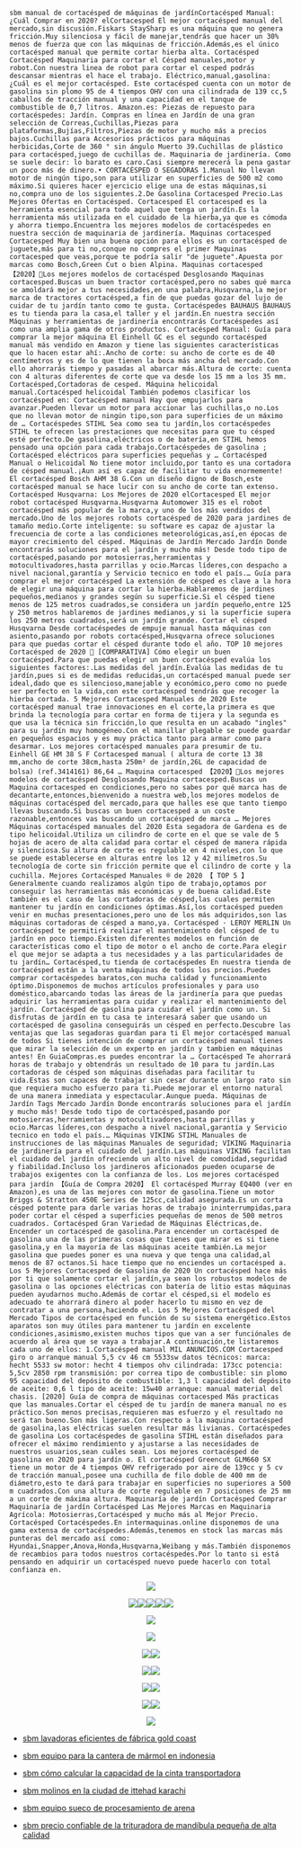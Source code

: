 
```
sbm manual de cortacésped de máquinas de jardínCortacésped Manual: ¿Cuál Comprar en 2020? elCortacesped El mejor cortacésped manual del mercado,sin discusión.Fiskars StaySharp es una máquina que no genera fricción.Muy silenciosa y fácil de manejar,tendrás que hacer un 30% menos de fuerza que con las máquinas de fricción.Además,es el único cortacésped manual que permite cortar hierba alta. Cortacésped Cortacésped Maquinaria para cortar el Césped manuales,motor y robot.Con nuestra linea de robot para cortar el cesped podrás descansar mientras el hace el trabajo. Eléctrico,manual,gasolina: ¿Cuál es el mejor cortacésped. Este cortacésped cuenta con un motor de gasolina sin plomo 95 de 4 tiempos OHV con una cilindrada de 139 cc,5 caballos de tracción manual y una capacidad en el tanque de combustible de 0,7 litros. Amazon.es: Piezas de repuesto para cortacéspedes: Jardín. Compras en línea en Jardín de una gran selección de Correas,Cuchillas,Piezas para plataformas,Bujías,Filtros,Piezas de motor y mucho más a precios bajos.Cuchillas para Accesorios prácticos para máquinas herbicidas,Corte de 360 ° sin ángulo Muerto 39.Cuchillas de plástico para cortacésped,juego de cuchillas de. Maquinaria de jardinería. Como se suele decir: lo barato es caro.Casi siempre merecerá la pena gastar un poco más de dinero.• CORTACÉSPED O SEGADORAS 1.Manual No llevan motor de ningún tipo,son para utilizar en superficies de 500 m2 como máximo.Si quieres hacer ejercicio elige una de estas máquinas,si no,compra uno de los siguientes.2.De Gasolina Cortacesped Precio.Las Mejores Ofertas en Cortacésped. Cortacesped El cortacesped es la herramienta esencial para todo aquel que tenga un jardín.Es la herramienta más utilizada en el cuidado de la hierba,ya que es cómoda y ahorra tiempo.Encuentra los mejores modelos de cortacéspedes en nuestra sección de maquinaria de jardinería. Maquinas cortacesped Cortacesped Muy bien una buena opción para ellos es un cortacésped de juguete,más para ti no,conque no compres el primer Maquinas cortacesped que veas,porque te podría salir "de juguete".Apuesta por marcas como Bosch,Green Cut o bien Alpina. Maquinas cortacesped 【2020】🥉Los mejores modelos de cortacésped Desglosando Maquinas cortacesped.Buscas un buen tractor cortacésped,pero no sabes qué marca se amoldará mejor a tus necesidades,en una palabra,Husqvarna,la mejor marca de tractores cortacésped,a fin de que puedas gozar del lujo de cuidar de tu jardín tanto como te gusta. Cortacéspedes BAUHAUS BAUHAUS es tu tienda para la casa,el taller y el jardín.En nuestra sección Máquinas y herramientas de jardinería encontrarás Cortacéspedes así como una amplia gama de otros productos. Cortacésped Manual: Guía para comprar la mejor máquina El Einhell GC es el segundo cortacésped manual más vendido en Amazon y tiene las siguientes características que lo hacen estar ahí:.Ancho de corte: su ancho de corte es de 40 centímetros y es de lo que tienen la boca más ancha del mercado.Con ello ahorrarás tiempo y pasadas al abarcar más.Altura de corte: cuenta con 4 alturas diferentes de corte que va desde los 15 mm a los 35 mm. Cortacésped,Cortadoras de cesped. Máquina helicoidal manual.Cortacésped helicoidal También podemos clasificar los cortacésped en: Cortacésped manual Hay que empujarlos para avanzar.Pueden llevar un motor para accionar las cuchillas,o no.Los que no llevan motor de ningún tipo,son para superficies de un máximo de … Cortacéspedes STIHL Sea como sea tu jardín,los cortacéspedes STIHL te ofrecen las prestaciones que necesitas para que tu césped esté perfecto.De gasolina,eléctricos o de batería,en STIHL hemos pensado una opción para cada trabajo.Cortacéspedes de gasolina ; Cortacésped eléctricos para superficies pequeñas y … Cortacésped Manual o Helicoidal No tiene motor incluido,por tanto es una cortadora de césped manual.¡Aun así es capaz de facilitar tu vida enormemente! El cortacésped Bosch AHM 38 G.Con un diseño digno de Bosch,este cortacésped manual se hace lucir con su ancho de corte tan extenso. Cortacésped Husqvarna: Los Mejores de 2020 elCortacesped El mejor robot cortacésped Husqvarna.Husqvarna Automower 315 es el robot cortacésped más popular de la marca,y uno de los más vendidos del mercado.Uno de los mejores robots cortacésped de 2020 para jardines de tamaño medio.Corte inteligente: su software es capaz de ajustar la frecuencia de corte a las condiciones meteorológicas,así,en épocas de mayor crecimiento del césped. Máquinas de Jardín Mercado Jardín Donde encontrarás soluciones para el jardín y mucho más! Desde todo tipo de cortacésped,pasando por motosierras,herramientas y motocultivadores,hasta parrillas y ocio.Marcas líderes,con despacho a nivel nacional,garantía y Servicio tecnico en todo el país.… Guía para comprar el mejor cortacésped La extensión de césped es clave a la hora de elegir una máquina para cortar la hierba.Hablaremos de jardines pequeños,medianos y grandes según su superficie.Si el césped tiene menos de 125 metros cuadrados,se considera un jardín pequeño,entre 125 y 250 metros hablaremos de jardines medianos,y si la superficie supera los 250 metros cuadrados,será un jardín grande. Cortar el césped Husqvarna Desde cortacéspedes de empuje manual hasta máquinas con asiento,pasando por robots cortacésped,Husqvarna ofrece soluciones para que puedas cortar el césped durante todo el año. TOP 10 mejores Cortacésped de 2020 🥇 [COMPARATIVA] Cómo elegir un buen cortacésped.Para que puedas elegir un buen cortacésped evalúa los siguientes factores:.Las medidas del jardín.Evalúa las medidas de tu jardín,pues si es de medidas reducidas,un cortacésped manual puede ser ideal,dado que es silencioso,manejable y económico,pero como no puede ser perfecto en la vida,con este cortacésped tendrás que recoger la hierba cortada. 5 Mejores Cortacesped Manuales de 2020 Este cortacésped manual trae innovaciones en el corte,la primera es que brinda la tecnología para cortar en forma de tijera y la segunda es que usa la técnica sin fricción,lo que resulta en un acabado "ingles" para su jardín muy homogéneo.Con el manillar plegable se puede guardar en pequeños espacios y es muy práctica tanto para armar como para desarmar. Los mejores cortacésped manuales para presumir de tu. Einhell GE HM 38 S F Cortacesped manual ( altura de corte 13 38 mm,ancho de corte 38cm,hasta 250m² de jardín,26L de capacidad de bolsa) (ref.3414161) 86,64 … Maquina cortacesped 【2020】🥉Los mejores modelos de cortacésped Desglosando Maquina cortacesped.Buscas un Maquina cortacesped en condiciones,pero no sabes por qué marca has de decantarte,entonces,bienvenido a nuestra web,los mejores modelos de máquinas cortacésped del mercado,para que halles ese que tanto tiempo llevas buscando.Si buscas un buen cortacesped a un coste razonable,entonces vas buscando un cortacésped de marca … Mejores Máquinas cortacésped manuales del 2020 Esta segadora de Gardena es de tipo helicoidal.Utiliza un cilindro de corte en el que se vale de 5 hojas de acero de alta calidad para cortar el césped de manera rápida y silenciosa.Su altura de corte es regulable en 4 niveles,con lo que se puede establecerse en alturas entre los 12 y 42 milímetros.Su tecnología de corte sin fricción permite que el cilindro de corte y la cuchilla. Mejores Cortacésped Manuales ® de 2020 【 TOP 5 】 Generalmente cuando realizamos algún tipo de trabajo,optamos por conseguir las herramientas más económicas y de buena calidad.Este también es el caso de las cortadoras de césped,las cuales permiten mantener tu jardín en condiciones óptimas.Así,los cortacésped pueden venir en muchas presentaciones,pero uno de los más adquiridos,son las máquinas cortadoras de césped a mano,ya. Cortacésped · LEROY MERLIN Un cortacésped te permitirá realizar el mantenimiento del césped de tu jardín en poco tiempo.Existen diferentes modelos en función de características como el tipo de motor o el ancho de corte.Para elegir el que mejor se adapta a tus necesidades y a las particularidades de tu jardín… Cortacésped,tu tienda de cortacéspedes En nuestra tienda de cortacésped están a la venta máquinas de todos los precios.Puedes comprar cortacéspedes baratos,con mucha calidad y funcionamiento óptimo.Disponemos de muchos artículos profesionales y para uso doméstico,abarcando todas las áreas de la jardinería para que puedas adquirir las herramientas para cuidar y realizar el mantenimiento del jardín. Cortacésped de gasolina para cuidar el jardín como un. Si disfrutas de jardín en tu casa te interesará saber que usando un cortacésped de gasolina conseguirás un césped en perfecto.Descubre las ventajas que las segadoras guardan para ti El mejor cortacésped manual de todos Si tienes intención de comprar un cortacésped manual tienes que mirar la selección de un experto en jardín y tambien en máquinas antes! En GuiaCompras.es puedes encontrar la … Cortacésped Te ahorrará horas de trabajo y obtendrás un resultado de 10 para tu jardín.Las cortadoras de césped son máquinas diseñadas para facilitar tu vida.Estas son capaces de trabajar sin cesar durante un largo rato sin que requiera mucho esfuerzo para ti.Puede mejorar el entorno natural de una manera inmediata y espectacular.Aunque pueda. Máquinas de Jardín Tags Mercado Jardín Donde encontrarás soluciones para el jardín y mucho más! Desde todo tipo de cortacésped,pasando por motosierras,herramientas y motocultivadores,hasta parrillas y ocio.Marcas líderes,con despacho a nivel nacional,garantía y Servicio tecnico en todo el país.… Máquinas VIKING STIHL Manuales de instrucciones de las máquinas Manuales de seguridad; VIKING Maquinaria de jardinería para el cuidado del jardí­n.Las máquinas VIKING facilitan el cuidado del jardín ofreciendo un alto nivel de comodidad,seguridad y fiabilidad.Incluso los jardineros aficionados pueden ocuparse de trabajos exigentes con la confianza de los. Los mejores cortacésped para jardín 【Guía de Compra 2020】 El cortacésped Murray EQ400 (ver en Amazon),es una de las mejores con motor de gasolina.Tiene un motor Briggs & Stratton 450E Series de 125cc,calidad asegurada.Es un corta césped potente para darle varias horas de trabajo ininterrumpidas,para poder cortar el césped a superficies pequeñas de menos de 500 metros cuadrados. Cortacésped Gran Variedad de Máquinas Eléctricas,de. Encender un cortacésped de gasolina.Para encender un cortacésped de gasolina una de las primeras cosas que tienes que mirar es si tiene gasolina,y en la mayoría de las máquinas aceite también.La mejor gasolina que puedes poner es una nueva y que tenga una calidad,al menos de 87 octanos.Si hace tiempo que no enciendes un cortacésped a. Los 5 Mejores Cortacesped de Gasolina de 2020 Un cortacésped hace más por ti que solamente cortar el jardín,ya sean los robustos modelos de gasolina o las opciones eléctricas con batería de litio estas máquinas pueden ayudarnos mucho.Además de cortar el césped,si el modelo es adecuado te ahorrará dinero al poder hacerlo tu mismo en vez de contratar a una persona,haciendo el. Los 5 Mejores Cortacésped del Mercado Tipos de cortacésped en función de su sistema energético.Estos aparatos son muy útiles para mantener tu jardín en excelente condiciones,asimismo,existen muchos tipos que van a ser funciónales de acuerdo al área que se vaya a trabajar.A continuación,te listaremos cada uno de ellos: 1.Cortacésped manual MIL ANUNCIOS.COM Cortacesped giro o arranque manual 5,5 cv 46 cm 5533sw datos técnicos: marca: hecht 5533 sw motor: hecht 4 tiempos ohv cilindrada: 173cc potencia: 5,5cv 2850 rpm transmisión: por correa tipo de combustible: sin plomo 95 capacidad del depósito de combustible: 1,3 l capacidad del depósito de aceite: 0,6 l tipo de aceite: 15w40 arranque: manual material del chasis. [2020] Guía de compra de máquinas cortacesped Más practicas que las manuales.Cortar el césped de tu jardín de manera manual no es práctico.Son menos precisas,requieren mas esfuerzo y el resultado no será tan bueno.Son más ligeras.Con respecto a la maquina cortacésped de gasolina,las eléctricas suelen resultar más livianas. Cortacéspedes de gasolina Los cortacéspedes de gasolina STIHL están diseñados para ofrecer el máximo rendimiento y ajustarse a las necesidades de nuestros usuarios,sean cuáles sean. Los mejores cortacésped de gasolina en 2020 para jardín o. El cortacésped Greencut GLM660 SX tiene un motor de 4 tiempos OHV refrigerado por aire de 139cc y 5 cv de tracción manual,posee una cuchilla de filo doble de 400 mm de diámetro,esto te dará para trabajar en superficies no superiores a 500 m cuadrados.Con una altura de corte regulable en 7 posiciones de 25 mm a un corte de máxima altura. Maquinaría de jardín Cortacésped Comprar Maquinaría de jardín Cortacésped Las Mejores Marcas en Maquinaria Agrícola: Motosierras,Cortacésped y mucho más al Mejor Precio. Cortacésped Cortacéspedes.En intermaquinas.online disponemos de una gama extensa de cortacéspedes.Además,tenemos en stock las marcas más punteras del mercado así como: Hyundai,Snapper,Anova,Honda,Husqvarna,Weibang y más.También disponemos de recambios para todos nuestros cortacéspedes.Por lo tanto si está pensando en adquirir un cortacésped nuevo puede hacerlo con total confianza en. 
```

<div align="center">

<a href="https://es-crusher.shibang-china.com/github&k=sbm+manual+de+cortac%C3%A9sped+de+m%C3%A1quinas+de+jard%C3%ADn"><img src="https://static.shibang-china.com/es/crusher/logo.jpg"></a>

<a href="https://es-crusher.shibang-china.com/github&k=sbm+manual+de+cortac%C3%A9sped+de+m%C3%A1quinas+de+jard%C3%ADn"><img src="https://static.shibang-china.com/es/crusher/index.jpg"></a><a href="https://es-crusher.shibang-china.com/material.htmlgithub&k=sbm+manual+de+cortac%C3%A9sped+de+m%C3%A1quinas+de+jard%C3%ADn"><img src="https://static.shibang-china.com/es/crusher/material.jpg"></a><a href="https://es-crusher.shibang-china.com/application.htmlgithub&k=sbm+manual+de+cortac%C3%A9sped+de+m%C3%A1quinas+de+jard%C3%ADn"><img src="https://static.shibang-china.com/es/crusher/application.jpg"></a><a href="https://es-crusher.shibang-china.com/aboutus.htmlgithub&k=sbm+manual+de+cortac%C3%A9sped+de+m%C3%A1quinas+de+jard%C3%ADn"><img src="https://static.shibang-china.com/es/crusher/aboutus.jpg"></a><a href="https://es-crusher.shibang-china.com/contact.htmlgithub&k=sbm+manual+de+cortac%C3%A9sped+de+m%C3%A1quinas+de+jard%C3%ADn"><img src="https://static.shibang-china.com/es/crusher/contact.jpg"></a>

<a href="https://es-crusher.shibang-china.com/github&k=sbm+manual+de+cortac%C3%A9sped+de+m%C3%A1quinas+de+jard%C3%ADn"><img src="https://static.shibang-china.com/es/crusher/banner.jpg"></a>

<a href="https://swt.shibang-china.com/github&k=sbm+manual+de+cortac%C3%A9sped+de+m%C3%A1quinas+de+jard%C3%ADn"><img src="https://static.shibang-china.com/es/crusher/text.jpg"></a>

<a href="https://swt.shibang-china.com/github&k=sbm+manual+de+cortac%C3%A9sped+de+m%C3%A1quinas+de+jard%C3%ADn"><img src="https://static.shibang-china.com/es/crusher/chat.jpg"></a><a href="https://es-crusher.shibang-china.com/contact.htmlgithub&k=sbm+manual+de+cortac%C3%A9sped+de+m%C3%A1quinas+de+jard%C3%ADn"><img src="https://static.shibang-china.com/es/crusher/message.jpg"></a>

<a href="https://es-crusher.shibang-china.com/products/pe.htmlgithub&k=sbm+manual+de+cortac%C3%A9sped+de+m%C3%A1quinas+de+jard%C3%ADn"><img src="https://static.shibang-china.com/es/crusher/pe.jpg"></a><a href="https://es-crusher.shibang-china.com/products/pf.htmlgithub&k=sbm+manual+de+cortac%C3%A9sped+de+m%C3%A1quinas+de+jard%C3%ADn"><img src="https://static.shibang-china.com/es/crusher/pf.jpg"></a>

<a href="https://es-crusher.shibang-china.com/products/hpt.htmlgithub&k=sbm+manual+de+cortac%C3%A9sped+de+m%C3%A1quinas+de+jard%C3%ADn"><img src="https://static.shibang-china.com/es/crusher/hpt.jpg"></a><a href="https://es-crusher.shibang-china.com/products/vsi.htmlgithub&k=sbm+manual+de+cortac%C3%A9sped+de+m%C3%A1quinas+de+jard%C3%ADn"><img src="https://static.shibang-china.com/es/crusher/vsi.jpg"></a>

<a href="https://es-crusher.shibang-china.com/products/klv.htmlgithub&k=sbm+manual+de+cortac%C3%A9sped+de+m%C3%A1quinas+de+jard%C3%ADn"><img src="https://static.shibang-china.com/es/crusher/klv.jpg"></a><a href="https://es-crusher.shibang-china.com/products/portable.htmlgithub&k=sbm+manual+de+cortac%C3%A9sped+de+m%C3%A1quinas+de+jard%C3%ADn"><img src="https://static.shibang-china.com/es/crusher/portable.jpg"></a>

<a href="https://swt.shibang-china.com/github&k=sbm+manual+de+cortac%C3%A9sped+de+m%C3%A1quinas+de+jard%C3%ADn"><img src="https://static.shibang-china.com/es/crusher/case.jpg"></a>

</div>


* [sbm lavadoras eficientes de fábrica gold coast](sbm%20lavadoras%20eficientes%20de%20f%C3%A1brica%20gold%20coast.md)

* [sbm equipo para la cantera de mármol en indonesia](sbm%20equipo%20para%20la%20cantera%20de%20m%C3%A1rmol%20en%20indonesia.md)

* [sbm cómo calcular la capacidad de la cinta transportadora](sbm%20c%C3%B3mo%20calcular%20la%20capacidad%20de%20la%20cinta%20transportadora.md)

* [sbm molinos en la ciudad de ittehad karachi](sbm%20molinos%20en%20la%20ciudad%20de%20ittehad%20karachi.md)

* [sbm equipo sueco de procesamiento de arena](sbm%20equipo%20sueco%20de%20procesamiento%20de%20arena.md)

* [sbm precio confiable de la trituradora de mandíbula pequeña de alta calidad](sbm%20precio%20confiable%20de%20la%20trituradora%20de%20mand%C3%ADbula%20peque%C3%B1a%20de%20alta%20calidad.md)